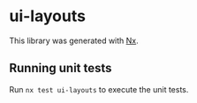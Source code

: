# ui-layouts

This library was generated with [Nx](https://nx.dev).

## Running unit tests

Run `nx test ui-layouts` to execute the unit tests.
